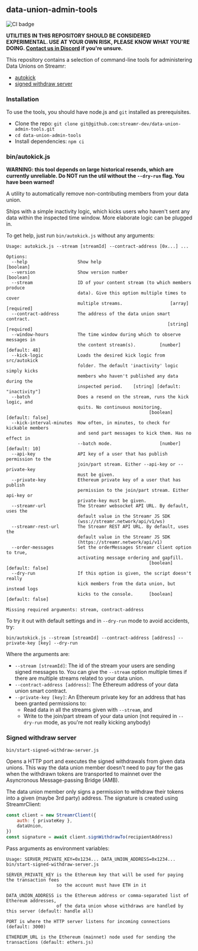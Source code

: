 ## data-union-admin-tools

![CI badge](https://github.com/streamr-dev/data-union-admin-tools/actions/workflows/nodejs.yml/badge.svg)

**UTILITIES IN THIS REPOSITORY SHOULD BE CONSIDERED EXPERIMENTAL. USE AT YOUR OWN RISK, PLEASE KNOW WHAT YOU'RE DOING. [Contact us in Discord](https://discord.com/invite/gZAm8P7hK8) if you're unsure.**

This repository contains a selection of command-line tools for administering Data Unions on Streamr:

* [autokick](#binautokickjs)
* [signed withdraw server](#signed-withdraw-server)

### Installation

To use the tools, you should have node.js and `git` installed as prerequisites.

* Clone the repo: `git clone git@github.com:streamr-dev/data-union-admin-tools.git`
* `cd data-union-admin-tools`
* Install dependencies: `npm ci`

### bin/autokick.js

**WARNING: this tool depends on large historical resends, which are currently unreliable. Do NOT run the util without the `--dry-run` flag. You have been warned!**

A utility to automatically remove non-contributing members from your data union.

Ships with a simple inactivity logic, which kicks users who haven't sent any data within the inspected time window. More elaborate logic can be plugged in.

To get help, just run `bin/autokick.js` without any arguments:

```
Usage: autokick.js --stream [streamId] --contract-address [0x...] ...

Options:
  --help                   Show help                                   [boolean]
  --version                Show version number                         [boolean]
  --stream                 ID of your content stream (to which members produce
                           data). Give this option multiple times to cover
                           multiple streams.                  [array] [required]
  --contract-address       The address of the data union smart contract.
                                                             [string] [required]
  --window-hours           The time window during which to observe messages in
                           the content stream(s).         [number] [default: 48]
  --kick-logic             Loads the desired kick logic from src/autokick
                           folder. The default 'inactivity' logic simply kicks
                           members who haven't published any data during the
                           inspected period.    [string] [default: "inactivity"]
  --batch                  Does a resend on the stream, runs the kick logic, and
                           quits. No continuous monitoring.
                                                      [boolean] [default: false]
  --kick-interval-minutes  How often, in minutes, to check for kickable members
                           and send part messages to kick them. Has no effect in
                           --batch mode.                  [number] [default: 10]
  --api-key                API key of a user that has publish permission to the
                           join/part stream. Either --api-key or --private-key
                           must be given.
  --private-key            Ethereum private key of a user that has publish
                           permission to the join/part stream. Either api-key or
                           private-key must be given.
  --streamr-url            The Streamr websocket API URL. By default, uses the
                           default value in the Streamr JS SDK
                           (wss://streamr.network/api/v1/ws)
  --streamr-rest-url       The Streamr REST API URL. By default, uses the
                           default value in the Streamr JS SDK
                           (https://streamr.network/api/v1)
  --order-messages         Set the orderMessages Streamr client option to true,
                           activating message ordering and gapfill.
                                                      [boolean] [default: false]
  --dry-run                If this option is given, the script doesn't really
                           kick members from the data union, but instead logs
                           kicks to the console.      [boolean] [default: false]

Missing required arguments: stream, contract-address
```

To try it out with default settings and in `--dry-run` mode to avoid accidents, try:

```
bin/autokick.js --stream [streamId] --contract-address [address] --private-key [key] --dry-run
```

Where the arguments are:

* `--stream [streamId]`: The id of the stream your users are sending signed messages to. You can give the `--stream` option multiple times if there are multiple streams related to your data union.
* `--contract-address [address]`: The Ethereum address of your data union smart contract.
* `--private-key [key]`: An Ethereum private key for an address that has been granted permissions to:
  * Read data in all the streams given with `--stream`, and
  * Write to the join/part stream of your data union (not required in `--dry-run` mode, as you're not really kicking anybody)

### Signed withdraw server
```
bin/start-signed-withdraw-server.js 
```

Opens a HTTP port and executes the signed withdrawals from given data unions. This way the data union member doesn't need to pay for the gas when the withdrawn tokens are transported to mainnet over the Asyncronous Message-passing Bridge (AMB).

The data union member only signs a permission to withdraw their tokens into a given (maybe 3rd party) address. The signature is created using StreamrClient:
```javascript
const client = new StreamrClient({
    auth: { privateKey },
    dataUnion,
})
const signature = await client.signWithdrawTo(recipientAddress)
```

Pass arguments as environment variables:

```$xslt
Usage: SERVER_PRIVATE_KEY=0x1234... DATA_UNION_ADDRESS=0x1234... bin/start-signed-withdraw-server.js

SERVER_PRIVATE_KEY is the Ethereum key that will be used for paying the transaction fees
                   so the account must have ETH in it

DATA_UNION_ADDRESS is the Ethereum address or comma-separated list of Ethereum addresses,
                   of the data union whose withdraws are handled by this server (default: handle all)

PORT is where the HTTP server listens for incoming connections (default: 3000)

ETHEREUM_URL is the Ethereum (mainnet) node used for sending the transactions (default: ethers.js)
```
